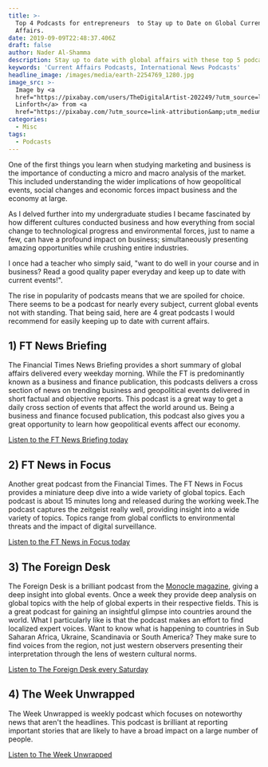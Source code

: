 ```yaml
---
title: >-
  Top 4 Podcasts for entrepreneurs  to Stay up to Date on Global Current
  Affairs.
date: 2019-09-09T22:48:37.406Z
draft: false
author: Nader Al-Shamma
description: Stay up to date with global affairs with these top 5 podcasts.
keywords: 'Current Affairs Podcasts, International News Podcasts'
headline_image: /images/media/earth-2254769_1280.jpg
image_src: >-
  Image by <a
  href="https://pixabay.com/users/TheDigitalArtist-202249/?utm_source=link-attribution&amp;utm_medium=referral&amp;utm_campaign=image&amp;utm_content=2254769">Pete
  Linforth</a> from <a
  href="https://pixabay.com/?utm_source=link-attribution&amp;utm_medium=referral&amp;utm_campaign=image&amp;utm_content=2254769">Pixabay</a>
categories:
  - Misc
tags:
  - Podcasts
---
```

One of the first things you learn when studying marketing and business is the importance of conducting a micro and macro analysis of the market. This included understanding the wider implications of how geopolitical events, social changes and economic forces impact business and the economy at large. 

As I delved further into my undergraduate studies I became fascinated by how different cultures conducted business and how everything from social change to technological progress and environmental forces, just to name a few, can have a profound impact on business; simultaneously presenting amazing opportunities while crushing entire industries. 

I once had a teacher who simply said, "want to do well in your course and in business? Read a good quality paper everyday and keep up to date with current events!".

The rise in popularity of podcasts means that we are spoiled for choice. There seems to be a podcast for nearly every subject, current global events not with standing. That being said, here are 4 great podcasts I would recommend for easily keeping up to date with current affairs.  

## 1) FT News Briefing

The Financial Times News Briefing provides a short summary of global affairs delivered every weekday morning. While the FT is predominantly known as a business and finance publication, this podcasts delivers a cross section of news on trending business and geopolitical events delivered in short factual and objective reports. This podcast is a great way to get a daily cross section of events that affect the world around us. Being a business and finance focused publication, this podcast  also gives you a great opportunity to learn how geopolitical events affect our economy. 

[Listen to the FT News Briefing today](https://www.ft.com/newsbriefing)

## 2) FT News in Focus

Another great podcast from the Financial Times. The FT News in Focus provides a miniature deep dive into a wide variety of global topics. Each podcast is about 15 minutes long and released during the working week.The podcast captures the zeitgeist really well, providing insight into a wide variety of topics. Topics range from global conflicts to environmental  threats and the impact of digital surveillance.

[Listen to the FT News in Focus today](https://www.ft.com/news-in-focus)   

## 3) The Foreign Desk

The Foreign Desk is a brilliant podcast from the [Monocle magazine](https://monocle.com/), giving a deep insight into global events. Once a week they provide deep analysis on global topics with the help of global experts in their respective fields. This is a great podcast for gaining an insightful glimpse into countries around the world. What I particularly like is that the podcast makes an effort to find localized expert voices. Want to know what is happening to countries in Sub Saharan Africa, Ukraine, Scandinavia or South America? They make sure to find voices from the region, not just western observers presenting their interpretation through the lens of western cultural norms. 

[Listen to The Foreign Desk every Saturday](https://monocle.com/radio/shows/the-foreign-desk/)

## 4) The Week Unwrapped 

The Week Unwrapped is weekly podcast which focuses on noteworthy news that aren't the headlines. This podcast is brilliant at reporting important stories that are likely to have a broad impact on a large number of people. 

[Listen to The Week Unwrapped](https://www.theweek.co.uk/the-week-unwrapped)

